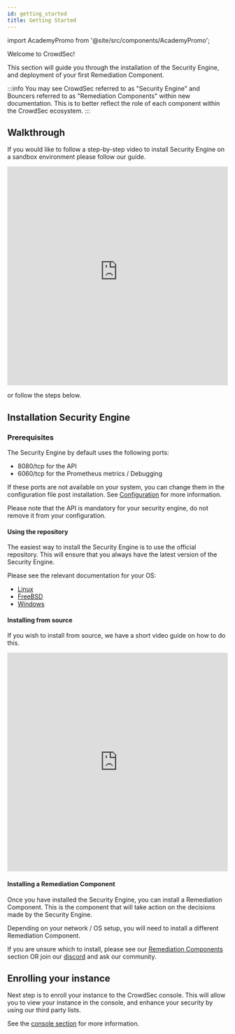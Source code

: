 ```yaml
---
id: getting_started
title: Getting Started
---
```


import AcademyPromo from '@site/src/components/AcademyPromo';

Welcome to CrowdSec!

This section will guide you through the installation of the Security Engine, and deployment of your first Remediation Component.

:::info
You may see CrowdSec referred to as "Security Engine" and Bouncers referred to as "Remediation Components" within new documentation. This is to better reflect the role of each component within the CrowdSec ecosystem.
:::

## Walkthrough

If you would like to follow a step-by-step video to install Security Engine on a sandbox environment please follow our guide.

<iframe width="100%" height="500" src="https://www.youtube-nocookie.com/embed/yxbimVtd2nw?controls=1" title="YouTube video player" frameborder="0" allow="accelerometer; autoplay; clipboard-write; encrypted-media; gyroscope; picture-in-picture; web-share" allowfullscreen></iframe>

<AcademyPromo
  image="crowdsec_fundamentals.svg"
  description="Watch a short series of videos on how to install CrowdSec and protect your infrastructure"
  title="Complete Introduction"
  course="crowdsec-fundamentals"
  utm="?utm_source=docs&utm_medium=banner&utm_campaign=intro-page&utm_id=academydocs"
/>

or follow the steps below.

## Installation Security Engine

### Prerequisites

The Security Engine by default uses the following ports:
  - 8080/tcp for the API
  - 6060/tcp for the Prometheus metrics / Debugging

If these ports are not available on your system, you can change them in the configuration file post installation. See [Configuration](/configuration/crowdsec_configuration.md) for more information.

Please note that the API is mandatory for your security engine, do not remove it from your configuration.

#### Using the repository

The easiest way to install  the Security Engine is to use the official repository. This will ensure that you always have the latest version of the Security Engine.

Please see the relevant documentation for your OS:
- [Linux](/getting_started/install.mdx)
- [FreeBSD](/getting_started/install_freebsd.md)
- [Windows](/getting_started/getting_started_on_windows.md)

#### Installing from source

If you wish to install from source, we have a short video guide on how to do this.

<iframe width="100%" height="500" src="https://www.youtube.com/embed/-1xxkwQyI2M" title="YouTube video player" frameborder="0" allow="accelerometer; autoplay; clipboard-write; encrypted-media; gyroscope; picture-in-picture; web-share" allowfullscreen></iframe>

#### Installing a Remediation Component

Once you have installed the Security Engine, you can install a Remediation Component. This is the component that will take action on the decisions made by the Security Engine.

Depending on your network / OS setup, you will need to install a different Remediation Component.

If you are unsure which to install, please see our [Remediation Components](/bouncers/intro.md) section OR join our [discord](https://discord.gg/crowdsec) and ask our community.

## Enrolling your instance

Next step is to enroll your instance to the CrowdSec console. This will allow you to view your instance in the console, and enhance your security by using our third party lists.

See the [console section](/console/intro.md) for more information.